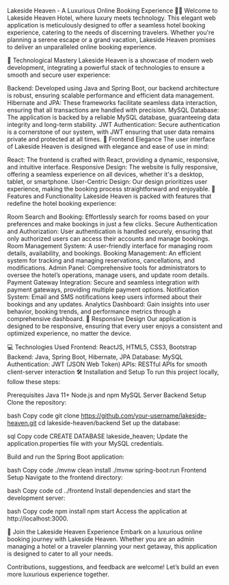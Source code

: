 Lakeside Heaven - A Luxurious Online Booking Experience 🏨🌅
Welcome to Lakeside Heaven Hotel, where luxury meets technology. This elegant web application is meticulously designed to offer a seamless hotel booking experience, catering to the needs of discerning travelers. Whether you're planning a serene escape or a grand vacation, Lakeside Heaven promises to deliver an unparalleled online booking experience.

🌟 Technological Mastery
Lakeside Heaven is a showcase of modern web development, integrating a powerful stack of technologies to ensure a smooth and secure user experience:

Backend: Developed using Java and Spring Boot, our backend architecture is robust, ensuring scalable performance and efficient data management.
Hibernate and JPA: These frameworks facilitate seamless data interaction, ensuring that all transactions are handled with precision.
MySQL Database: The application is backed by a reliable MySQL database, guaranteeing data integrity and long-term stability.
JWT Authentication: Secure authentication is a cornerstone of our system, with JWT ensuring that user data remains private and protected at all times.
🎨 Frontend Elegance
The user interface of Lakeside Heaven is designed with elegance and ease of use in mind:

React: The frontend is crafted with React, providing a dynamic, responsive, and intuitive interface.
Responsive Design: The website is fully responsive, offering a seamless experience on all devices, whether it's a desktop, tablet, or smartphone.
User-Centric Design: Our design prioritizes user experience, making the booking process straightforward and enjoyable.
🚀 Features and Functionality
Lakeside Heaven is packed with features that redefine the hotel booking experience:

Room Search and Booking: Effortlessly search for rooms based on your preferences and make bookings in just a few clicks.
Secure Authentication and Authorization: User authentication is handled securely, ensuring that only authorized users can access their accounts and manage bookings.
Room Management System: A user-friendly interface for managing room details, availability, and bookings.
Booking Management: An efficient system for tracking and managing reservations, cancellations, and modifications.
Admin Panel: Comprehensive tools for administrators to oversee the hotel’s operations, manage users, and update room details.
Payment Gateway Integration: Secure and seamless integration with payment gateways, providing multiple payment options.
Notification System: Email and SMS notifications keep users informed about their bookings and any updates.
Analytics Dashboard: Gain insights into user behavior, booking trends, and performance metrics through a comprehensive dashboard.
📱 Responsive Design
Our application is designed to be responsive, ensuring that every user enjoys a consistent and optimized experience, no matter the device.

💻 Technologies Used
Frontend: ReactJS, HTML5, CSS3, Bootstrap
Backend: Java, Spring Boot, Hibernate, JPA
Database: MySQL
Authentication: JWT (JSON Web Token)
APIs: RESTful APIs for smooth client-server interaction
🛠️ Installation and Setup
To run this project locally, follow these steps:

Prerequisites
Java 11+
Node.js and npm
MySQL Server
Backend Setup
Clone the repository:

bash
Copy code
git clone https://github.com/your-username/lakeside-heaven.git
cd lakeside-heaven/backend
Set up the database:

sql
Copy code
CREATE DATABASE lakeside_heaven;
Update the application.properties file with your MySQL credentials.

Build and run the Spring Boot application:

bash
Copy code
./mvnw clean install
./mvnw spring-boot:run
Frontend Setup
Navigate to the frontend directory:

bash
Copy code
cd ../frontend
Install dependencies and start the development server:

bash
Copy code
npm install
npm start
Access the application at http://localhost:3000.

🎉 Join the Lakeside Heaven Experience
Embark on a luxurious online booking journey with Lakeside Heaven. Whether you are an admin managing a hotel or a traveler planning your next getaway, this application is designed to cater to all your needs.

Contributions, suggestions, and feedback are welcome! Let’s build an even more luxurious experience together.


